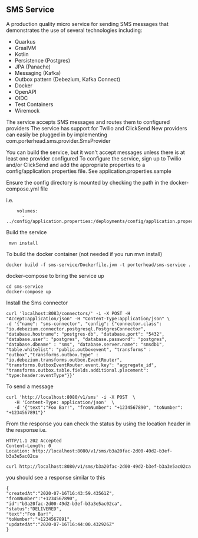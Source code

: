 ## SMS Service


A production quality micro service for sending SMS messages that demonstrates the use of several technologies including:

* Quarkus
* GraalVM
* Kotlin
* Persistence (Postgres)
* JPA (Panache)
* Messaging (Kafka)
* Outbox pattern (Debezium, Kafka Connect)
* Docker
* OpenAPI
* OIDC
* Test Containers
* Wiremock

The service accepts SMS messages and routes them to configured providers
The service has support for Twilio and ClickSend 
New providers can easily be plugged in by implementing com.porterhead.sms.provider.SmsProvider

You can build the service, but it won't accept messages unless there is at least one provider configured
To configure the service, sign up to Twilio and/or ClickSend and add the appropriate properties
to a config/application.properties file. See application.properties.sample 

Ensure the config directory is mounted by checking the path in the docker-compose.yml file

i.e.
```
    volumes:
      - ../config/application.properties:/deployments/config/application.properties
```

Build the service

```
 mvn install
 ```
 
To build the docker container (not needed if you run mvn install)

```
docker build -f sms-service/Dockerfile.jvm -t porterhead/sms-service .
```


docker-compose to bring the service up

```
cd sms-service
docker-compose up
```

Install the Sms connector
```
curl 'localhost:8083/connectors/' -i -X POST -H "Accept:application/json" -H "Content-Type:application/json" \
-d '{"name": "sms-connector", "config": {"connector.class": "io.debezium.connector.postgresql.PostgresConnector", "database.hostname": "postgres-db", "database.port": "5432", "database.user": "postgres", "database.password": "postgres", "database.dbname" : "sms", "database.server.name": "smsdb1", "table.whitelist": "public.outboxevent", "transforms" : "outbox","transforms.outbox.type" : "io.debezium.transforms.outbox.EventRouter", "transforms.OutboxEventRouter.event.key": "aggregate_id", "transforms.outbox.table.fields.additional.placement": "type:header:eventType"}}'    
```

To send a message
```
curl 'http://localhost:8080/v1/sms' -i -X POST  \
   -H 'Content-Type: application/json'  \
   -d '{"text":"Foo Bar!", "fromNumber": "+1234567890", "toNumber": "+1234567891"}'
```

From the response you can check the status by using the location header in the response
i.e.
```
HTTP/1.1 202 Accepted
Content-Length: 0
Location: http://localhost:8080/v1/sms/b3a20fac-2d00-49d2-b3ef-b3a3e5ac02ca
```
```
curl http://localhost:8080/v1/sms/b3a20fac-2d00-49d2-b3ef-b3a3e5ac02ca
```
you should see a response similar to this

```
{
"createdAt":"2020-07-16T16:43:59.43561Z",
"fromNumber":"+1234567890",
"id":"b3a20fac-2d00-49d2-b3ef-b3a3e5ac02ca",
"status":"DELIVERED",
"text":"Foo Bar!",
"toNumber":"+1234567891",
"updatedAt":"2020-07-16T16:44:00.432926Z"
}
```
